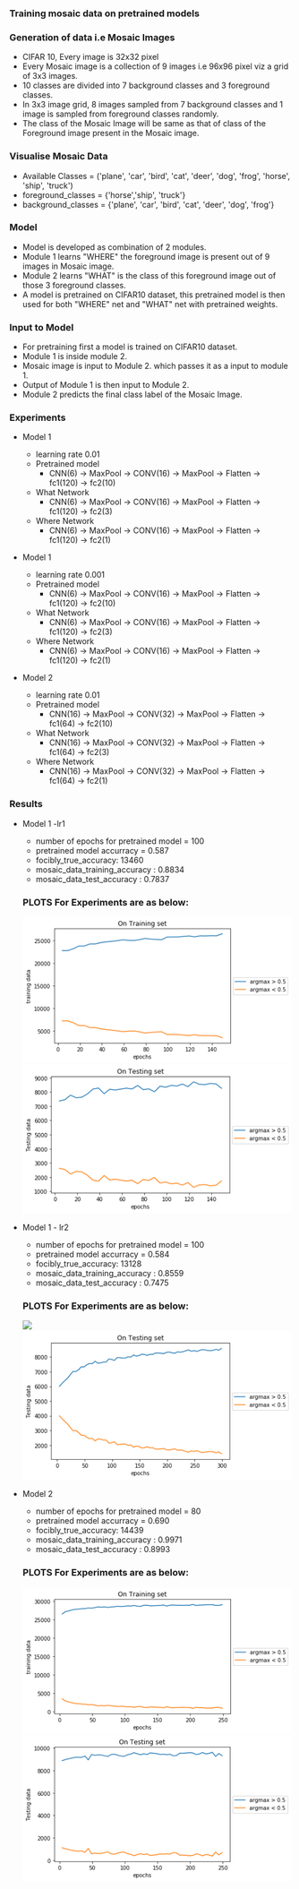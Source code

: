 ### Training mosaic data on pretrained models
### Generation of data i.e Mosaic Images

  - CIFAR 10, Every image is 32x32 pixel
  - Every Mosaic image is a collection of 9 images i.e 96x96 pixel viz a grid of 3x3 images.
  - 10 classes are divided into 7 background classes and 3 foreground classes.
  - In 3x3 image grid,  8 images sampled from 7 background classes and 1 image is sampled from foreground classes randomly.
  - The class of the Mosaic Image will be same as that of class of the Foreground image present in the Mosaic image.

### Visualise Mosaic Data
- Available Classes = ('plane', 'car', 'bird', 'cat', 'deer', 'dog', 'frog', 'horse', 'ship', 'truck')
- foreground_classes = {'horse','ship', 'truck'}
- background_classes = {'plane', 'car', 'bird', 'cat', 'deer', 'dog', 'frog'}


### Model
  - Model is developed as combination of 2 modules.
  - Module 1 learns "WHERE" the foreground image is present out of 9 images in Mosaic image.
  - Module 2 learns "WHAT" is the class of this foreground image out of those 3 foreground classes.
  - A model is pretrained on CIFAR10 dataset, this pretrained model is then used for both  "WHERE" net and "WHAT" net with pretrained weights.
  
  ### Input to Model
  - For pretraining first a model is trained on CIFAR10 dataset.
  - Module 1 is inside module 2.
  - Mosaic image is input to Module 2. which passes it as a input to module 1.
  - Output of Module 1 is then input to Module 2.
  - Module 2 predicts the final class label of the Mosaic Image.
  
  ### Experiments 
  - Model 1
    - learning rate  0.01
    - Pretrained model
        - CNN(6) -> MaxPool -> CONV(16) -> MaxPool -> Flatten -> fc1(120) -> fc2(10)
    - What Network
        - CNN(6) -> MaxPool -> CONV(16) -> MaxPool -> Flatten -> fc1(120) -> fc2(3)
    - Where Network 
        - CNN(6) -> MaxPool -> CONV(16) -> MaxPool -> Flatten -> fc1(120) -> fc2(1)
  - Model 1
    - learning rate  0.001
    - Pretrained model
        - CNN(6) -> MaxPool -> CONV(16) -> MaxPool -> Flatten -> fc1(120) -> fc2(10)
    - What Network
        - CNN(6) -> MaxPool -> CONV(16) -> MaxPool -> Flatten -> fc1(120) -> fc2(3)
    - Where Network 
        - CNN(6) -> MaxPool -> CONV(16) -> MaxPool -> Flatten -> fc1(120) -> fc2(1)
   
 - Model 2 
    - learning rate  0.01
    - Pretrained model
       - CNN(16) -> MaxPool -> CONV(32) -> MaxPool -> Flatten -> fc1(64) -> fc2(10)
    - What Network
        - CNN(16) -> MaxPool -> CONV(32) -> MaxPool -> Flatten -> fc1(64) -> fc2(3)
    - Where Network 
        - CNN(16) -> MaxPool -> CONV(32) -> MaxPool -> Flatten -> fc1(64) -> fc2(1)
### Results
 - Model 1 -lr1
     - number of epochs for pretrained model  =  100
     - pretrained model accurracy = 0.587
     - focibly_true_accuracy:  13460
     - mosaic_data_training_accuracy : 0.8834
     - mosaic_data_test_accuracy : 0.7837
     
     ### PLOTS For Experiments are as below:
      ![](./plots_figures/train_model_11.png)
      ![](./plots_figures/test_model_11.png)
    
 - Model 1 - lr2
     - number of epochs for pretrained model  =  100
     - pretrained model accurracy = 0.584
     - focibly_true_accuracy:  13128
     - mosaic_data_training_accuracy : 0.8559
     - mosaic_data_test_accuracy : 0.7475
     
     ### PLOTS For Experiments are as below:
      ![](./plots_figures/train_model_12.png)
      ![](./plots_figures/test_model_12.png)
      
 - Model 2
   - number of epochs for pretrained model  =  80
   - pretrained model accurracy = 0.690
   - focibly_true_accuracy:  14439
   - mosaic_data_training_accuracy : 0.9971
   - mosaic_data_test_accuracy : 0.8993

   ### PLOTS For Experiments are as below:
    ![](./plots_figures/train_model2.png)
    ![](./plots_figures/test_model2.png)


     
        
    
        
  
